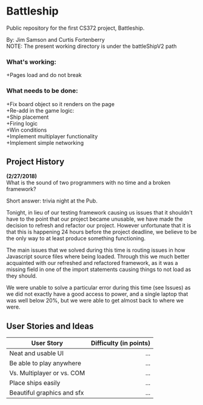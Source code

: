 # Battleship
Public repository for the first CS372 project, Battleship.

By: Jim Samson and Curtis Fortenberry  
NOTE: The present working directory is under the battleShipV2 path

### What's working:
  +Pages load and do not break  

### What needs to be done:
  +Fix board object so it renders on the page  
  +Re-add in the game logic:  
    +Ship placement  
    +Firing logic  
    +Win conditions  
  +Implement multiplayer functionality  
  +Implement simple networking  


## Project History
**(2/27/2018)**  
What is the sound of two programmers with no time and a broken framework?

Short answer: trivia night at the Pub.

Tonight, in lieu of our testing framework causing us issues that it shouldn't have to the point that our project became unusable, we have made the decision to refresh and refactor our project. However unfortunate that it is that this is happening 24 hours before the project deadline, we believe to be the only way to at least produce something functioning.

The main issues that we solved during this time is routing issues in how Javascript source files where being loaded. Through this we much better acquainted with our refreshed and refactored framework, as it was a missing field in one of the import statements causing things to not load as they should.

We were unable to solve a particular error during this time (see Issues) as we did not exactly have a good access to power, and a single laptop that was well below 20%, but we were able to get almost back to where we were.


## User Stories and Ideas
| User Story        | Difficulty (in points)  |
| ------------- | -----:|
| Neat and usable UI | ... |
| Be able to play anywhere | ... |
| Vs. Multiplayer or vs. COM | ... |
| Place ships easily | ... |
| Beautiful graphics and sfx  | ... |
